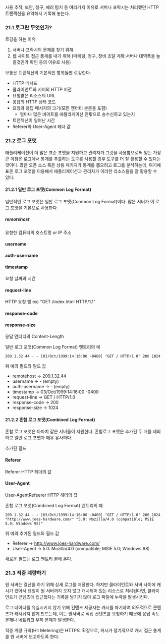 사용 추적, 보안, 청구, 에러 탐지 등 여라가지 이유로 서버나 프락시는 처리했던 HTTP 트랜젝션을 요약해서 기록해 놓는다. 

### 21.1 로그란 무엇인가?
로깅을 하는 이유
1. 서버나 프락시의 문제를 찾기 위해
2. 웹 사이트 접근 통계를 내기 위해 (마케팅, 청구, 장비 조달 계획:서버나 대역폭을 늘릴것인가 확인 등의 이유로 사용)

보통은 트랜잭션의 기본적인 항목들만 로깅한다.
* HTTP 메서드
* 클라이언트와 서버의 HTTP 버전
* 요청받은 리소스의 URL
* 응답의 HTTP 상태 코드
* 요청과 응답 메시지의 크기(모든 엔터티 본문을 포함)
    * 얼마나 많은 바이트를 애플리케이션 안팎으로 송수신하고 있는지
* 트랜젝션이 일어난 시간
* Referer와 User-Agent 헤더 값

### 21.2 로그 포맷
애플리케이션이 더 많은 표준 포맷을 지원하고 관리자가 그것을 사용함으로써 얻는 가장 큰 이점은 로그에서 통계를 추출하는 도구를 사용할 경우 도구를 더 잘 활용할 수 있다는 것이다. 많은 오픈 소스 혹은 상용 패키지가 통계를 뽑으려고 로그를 분석하는데, 여기에 표준 로그 포맷을 이용해서 애플리케이션과 관리자가 이러한 리소스들을 잘 활용할 수 있다.

#### 21.2.1 일반 로그 포맷(Common Log Format)
일반적인 로그 포맷은 일반 로그 포맷(Common Log Format)이다. 많은 서버가 이 로그 포맷을 기본으로 사용한다. 

##### remotehost
요청한 컴퓨터의 호스트명 or IP 주소
#### username 
#### auth-username
#### timestamp
요청 날짜와 시간
#### request-line 
HTTP 요청 행 ex) "GET /index.html HTTP/1.1"
#### response-code
#### response-size
응답 엔터티의 Content-Length

일반 로그 포맷(Common Log Format) 엔트리의 예

```
209.1.32.44 - - [03/Oct/1999:14:16:00 -0400] "GET / HTTP/1.0" 200 1024 
```
위 예의 필드와 필드 값 
* remotehost -> 209.1.32.44
* username -> - (empty)
* auth-username -> - (empty)
* timestamp -> 03/Oct/1999:14:16:00 -0400
* request-line -> GET / HTTP/1.0
* response-code -> 200
* response-size -> 1024

#### 21.2.2 혼합 로그 포맷(Combined Log Format)
혼합 로그 포맷은 아파치 같은 서버들이 지원한다. 혼합로그 포맷은 추가된 두 개를 제외하고 일반 로그 포맷과 매우 유사하다. 

 추가된 필드

 #### Referer
 Referer HTTP 헤더의 값
 #### User-Agent 
 User-AgentRefeerer HTTP 헤더의 값

 혼합 로그 포맷(Combined Log Format) 엔트리의 예

 ```
209.1.32.44 - - [03/Oct/1999:14:16:00 -0400] "GET / HTTP/1.0" 200 1024 "http://www.joes-hardware.com/" "5.0: Mozilla/4.0 (compatible; MSIE 5.0; Windows 98)"
```
위 예의 추가된 필드와 필드 값 
* Referer -> http://www.joes-hardware.com/
* User-Agent -> 5.0: Mozilla/4.0 (compatible; MSIE 5.0; Windows 98)

새로운 필드는 로그 엔트리 끝에 온다.

### 21.3 적중 계량하기
원 서버는 결산을 하기 위해 상세 로그를 저장한다. 
하지만 클라이언트와 서버 사이에 캐시가 있어서 요청이 원 서버까지 오지 않고 캐시되어 있는 리소스로 처리된다면, 클라이언트가 콘텐츠에 접근했다는 기록을 남기지 않아 로그 파일에 누락을 발생시킨다.

로그 데이터를 유실시키지 않기 위해 컨텐츠 제공자는 캐시를 파기하여 의도적으로 콘텐츠가 캐시뒤지 않게 만드는데, 이는 원서버로 직접 컨텐츠를 요청하기 때문에 응답 속도 문제나 네트워크 부하 문제가 발생한다. 

적중 계량 규약(Hit Metering)은 HTTP의 확장으로, 캐시가 정기적으로 캐시 접근 통계를 원 서버에 보고하도록 한다. 


